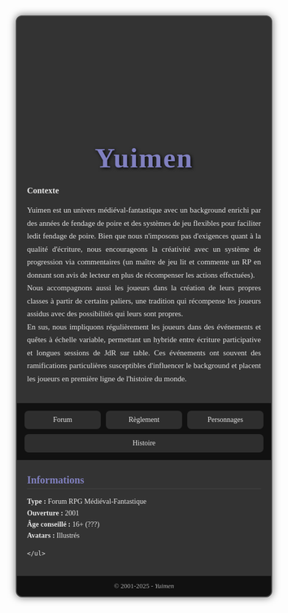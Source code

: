 <html lang="fr">
<head>
  <meta charset="UTF-8"/>
  <link href="https://www.aht.li/3935826/xenippa1.ttf" rel="stylesheet" />
  </head>

<style>
  @font-face {
  font-family: 'Xenippa';
  src: url('https://dafontsfree.net//wp-content/fonts/gothic/medieval/FontsFree-Net-xenippa1.ttf') format('truetype');
  font-weight: normal;
  font-style: normal;
}
  
  .fiche-rpg {
    max-width: 550px;
    margin: 30px auto;
    background: #333333;
    color: #e6e6e6;
    font-family: 'Georgia', serif;
    border: 2px solid #444;
    border-radius: 12px;
    overflow: hidden;
    box-shadow: 0 0 15px rgba(0,0,0,0.6);
  }

  .fiche-banner {
    width: 100%;
    height: 250px;
background: linear-gradient(to bottom, rgba(0, 0, 0, 0) 75%, rgba(0, 0, 0, 0) 100%), url(https://univers.yuimen.net/styles/Hexagon/theme/images/banner-4.png) center / cover no-repeat;
  mask-image: linear-gradient(to bottom, black 75%, transparent 100%);
  -webkit-mask-image: linear-gradient(to bottom, black 75%, transparent 100%);
  }

  .fiche-section {
    padding: 20px;
    margin-top: -100px;
      position: relative;
  }

  .fiche-section h2 {
    font-size: 55px;
    color: #8080BF;
    text-align: center;
    margin-bottom: 15px;
    letter-spacing: 2px;
      font-family: 'Xenippa', serif;
  text-shadow: 2px 2px 6px rgba(0, 0, 0, 0.9);
  }

  .fiche-section p {
    line-height: 1.7;
    font-size: 15px;
    text-align: justify;
  }

  .fiche-buttons {
    display: flex;
    flex-wrap: wrap;
    justify-content: center;
    gap: 10px;
    padding: 15px;
    background: #111;
  }

  .fiche-buttons a {
    flex: 1;
    min-width: 120px;
    text-align: center;
    text-decoration: none;
    background: #2e2e2e;
    padding: 10px 15px;
    color: #e6e6e6;
    border-radius: 8px;
    transition: 0.3s;
  }

  .fiche-buttons a:hover {
    background: #8080bf;
    color: #1a1a1a;
  }
  
.fiche-infos {
    padding: 0px 20px 20px 20px;
  }

  .fiche-infos h3 {
    font-size: 20px;
    color: #8080BF;
    margin-bottom: 10px;
    border-bottom: 1px solid #444;
    padding-bottom: 5px;
  }

  .fiche-infos ul {
    list-style: none;
    padding-left: 0;
    line-height: 1.6;
  }

  .fiche-footer {
    text-align: center;
    padding: 12px;
    background: #111;
    font-size: 13px;
    color: #aaa;
  }
</style>
<body>
<div class="fiche-rpg">

  <!-- Bannière -->
  <div class="fiche-banner"></div>

  <!-- Contexte -->
  <div class="fiche-section">
    <h2>Yuimen</h2>
        <h3>Contexte</h3>
    <p>
Yuimen est un univers médiéval-fantastique avec un background enrichi par des années de fendage de poire et des systèmes de jeu flexibles pour faciliter ledit fendage de poire. Bien que nous n'imposons pas d'exigences quant à la qualité d'écriture, nous encourageons la créativité avec un système de progression via commentaires (un maître de jeu lit et commente un RP en donnant son avis de lecteur en plus de récompenser les actions effectuées).
      <br/>
      Nous accompagnons aussi les joueurs dans la création de leurs propres classes à partir de certains paliers, une tradition qui récompense les joueurs assidus avec des possibilités qui leurs sont propres.
      <br/>
      En sus, nous impliquons régulièrement les joueurs dans des événements et quêtes à échelle variable, permettant un hybride entre écriture participative et longues sessions de JdR sur table. Ces événements ont souvent des ramifications particulières susceptibles d'influencer le background et placent les joueurs en première ligne de l'histoire du monde.
    </p>
  </div>

  <!-- Boutons infos -->
  <div class="fiche-buttons">
    <a href="#">Forum</a>
    <a href="#">Règlement</a>
    <a href="#">Personnages</a>
    <a href="#">Histoire</a>
  </div>

  <!-- Section infos -->
  <div class="fiche-infos">
    <h3>Informations</h3>
    <ul>
      <li><b>Type :</b> Forum RPG Médiéval-Fantastique</li>
      <li><b>Ouverture :</b> 2001</li>
      <li><b>Âge conseillé :</b> 16+ (???)</li>
      <li><b>Avatars :</b> Illustrés</li>
     
    </ul>
  </div>

  <!-- Footer -->
  <div class="fiche-footer">
    &copy; 2001-2025 - <i>Yuimen</i>
  </div>
</div>

</body>
</html>

